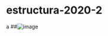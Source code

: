 # estructura-2020-2
a
##![image](https://github.com/user-attachments/assets/4511d106-e483-4b21-804f-0b2237de5353)
